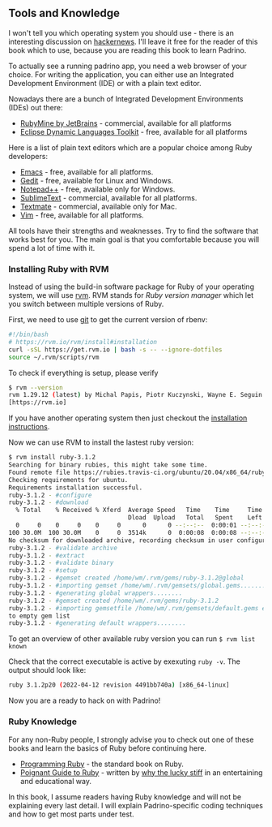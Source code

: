 ## Tools and Knowledge

I won't tell you which operating system you should use - there is an interesting discussion on [hackernews](https://news.ycombinator.com/item?id=3786674 "hackernews"). I'll leave it free for the reader of this book which to use, because you are reading this book to learn Padrino.


To actually see a running padrino app, you need a web browser of your choice. For writing the application, you can either use an Integrated Development Environment (IDE) or with a plain text editor.


Nowadays there are a bunch of Integrated Development Environments (IDEs) out there:


- [RubyMine by JetBrains](https://www.jetbrains.com/ruby "RubyMine") - commercial, available for all platforms
- [Eclipse Dynamic Languages Toolkit](https://projects.eclipse.org/projects/technology.dltk "Aptana RadRails") - free, available for all platforms


Here is a list of plain text editors which are a popular choice among Ruby developers:


- [Emacs](https://www.gnu.org/s/emacs "Emacs") - free, available for all platforms.
- [Gedit](https://wiki.gnome.org/Apps/Gedit "Gedit") - free, available for Linux and Windows.
- [Notepad++](https://notepad-plus-plus.org "Notepad ++") - free, available only for Windows.
- [SublimeText](https://www.sublimetext.com/ "SublimeText") - commercial, available for all platforms.
- [Textmate](https://macromates.com/ "Textmate") - commercial, available only for Mac.
- [Vim](http://www.vim.org "Vim") - free, available for all platforms.


All tools have their strengths and weaknesses. Try to find the software that works best for you. The main goal is that
you comfortable because you will spend a lot of time with it.


### Installing Ruby with RVM



Instead of using the build-in software package for Ruby of your operating system, we will use
[rvm](https://rvm.io/rvm/install "rvm"). RVM stands for *Ruby version manager* which let you switch between
multiple versions of Ruby.


First, we need to use [git](https://git-scm.org "git") to get the current version of rbenv:


```sh
#!/bin/bash
# https://rvm.io/rvm/install#installation
curl -sSL https://get.rvm.io | bash -s -- --ignore-dotfiles
source ~/.rvm/scripts/rvm
```


To check if everything is setup, please verify


```sh
$ rvm --version
rvm 1.29.12 (latest) by Michal Papis, Piotr Kuczynski, Wayne E. Seguin
[https://rvm.io]
```


If you have another operating system then just checkout the
[installation instructions](https://rvm.io/rvm/install "installation instructions").


Now we can use RVM to install the lastest ruby version:


```sh
$ rvm install ruby-3.1.2
Searching for binary rubies, this might take some time.
Found remote file https://rubies.travis-ci.org/ubuntu/20.04/x86_64/ruby-3.1.2.tar.bz2
Checking requirements for ubuntu.
Requirements installation successful.
ruby-3.1.2 - #configure
ruby-3.1.2 - #download
  % Total    % Received % Xferd  Average Speed   Time    Time     Time  Current
                                 Dload  Upload   Total   Spent    Left  Speed
  0     0    0     0    0     0      0      0 --:--:--  0:00:01 --:--:--     0
100 30.0M  100 30.0M    0     0  3514k      0  0:00:08  0:00:08 --:--:-- 4820k
No checksum for downloaded archive, recording checksum in user configuration.
ruby-3.1.2 - #validate archive
ruby-3.1.2 - #extract
ruby-3.1.2 - #validate binary
ruby-3.1.2 - #setup
ruby-3.1.2 - #gemset created /home/wm/.rvm/gems/ruby-3.1.2@global
ruby-3.1.2 - #importing gemset /home/wm/.rvm/gemsets/global.gems..........
ruby-3.1.2 - #generating global wrappers........
ruby-3.1.2 - #gemset created /home/wm/.rvm/gems/ruby-3.1.2
ruby-3.1.2 - #importing gemsetfile /home/wm/.rvm/gemsets/default.gems evaluated
to empty gem list
ruby-3.1.2 - #generating default wrappers........
```


To get an overview of other available ruby version you can run `$ rvm list known`


Check that the correct executable is active by exexuting `ruby -v`. The output should look like:


```sh
ruby 3.1.2p20 (2022-04-12 revision 4491bb740a) [x86_64-linux]
```


Now you are a ready to hack on with Padrino!


### Ruby Knowledge

For any non-Ruby people, I strongly advise you to check out one of these books and learn the basics of Ruby before
continuing here.


- [Programming Ruby](https://pragprog.com/book/ruby4/programming-ruby-1-9-2-0 "Programming Ruby") - the
  standard book on Ruby.
- [Poignant Guide to Ruby](http://poignant.guide/ "Poignant Guide To Ruby") -
  written by [why the lucky stiff](https://en.wikipedia.org/wiki/Why_the_lucky_stiff "Stiff") in
  an entertaining and educational way.


In this book, I assume readers having Ruby knowledge and will not be explaining every last detail. I will explain
Padrino-specific coding techniques and how to get most parts under test.

